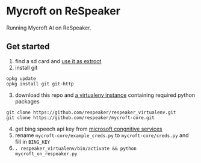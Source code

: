 Mycroft on ReSpeaker
====================

Running Mycroft AI on ReSpeaker.

## Get started
1. find a sd card and [use it as extroot](https://github.com/respeaker/get_started_with_respeaker/blob/master/QuickStart.md#use-sd-card-to-extend-storage)
2. install git

  ```
  opkg update
  opkg install git git-http
  ```

3. download this repo and [a virtualenv instance](https://github.com/respeaker/respeaker_virtualenv) containing required python packages

  ```
  git clone https://github.com/respeaker/respeaker_virtualenv.git
  git clone https://github.com/respeaker/mycroft-core.git
  ```

4. get bing speech api key from [microsoft congnitive services](https://www.microsoft.com/cognitive-services/en-us/speech-api)
5. rename `mycroft-core/example_creds.py` to `mycroft-core/creds.py` and fill in `BING_KEY`
6. `. respeaker_virtualenv/bin/activate && python mycroft_on_respeaker.py`
